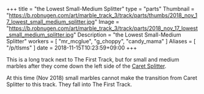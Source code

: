 +++
title = "the Lowest Small-Medium Splitter"
type = "parts"
Thumbnail = "https://b.robnugen.com/art/marble_track_3/track/parts/thumbs/2018_nov_17_lowest_small_medium_splitter.jpg"
Image = "https://b.robnugen.com/art/marble_track_3/track/parts/2018_nov_17_lowest_small_medium_splitter.jpg"
Description = "the Lowest Small-Medium Splitter"
workers = [
    "mr_mcglue",
    "g_choppy",
    "candy_mama"
]
Aliases = [
    "/p/tlsms"
]
date = 2018-11-15T10:23:59+09:00
+++

This is a long track next to The First Track, but for small and medium marbles after they come down the left side of the [Caret Splitter](/parts/caret-splitter/).

At this time (Nov 2018) small marbles cannot make the transition from Caret Splitter to this track.  They fall into The First Track.
